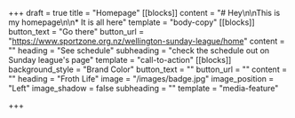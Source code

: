 +++
draft = true
title = "Homepage"
[[blocks]]
content = "# Hey\n\nThis is my homepage\n\n* It is all here"
template = "body-copy"
[[blocks]]
button_text = "Go there"
button_url = "https://www.sportzone.org.nz/wellington-sunday-league/home"
content = ""
heading = "See schedule"
subheading = "check the schedule out on Sunday league's page"
template = "call-to-action"
[[blocks]]
background_style = "Brand Color"
button_text = ""
button_url = ""
content = ""
heading = "Froth Life"
image = "/images/badge.jpg"
image_position = "Left"
image_shadow = false
subheading = ""
template = "media-feature"

+++
